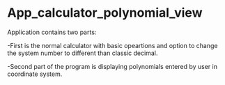 # App_calculator_polynomial_view

Application contains two parts:

 -First is the normal calculator with basic opeartions and option to change the system number to different than classic decimal.
 
 -Second part of the program is displaying polynomials entered by user in coordinate system.
